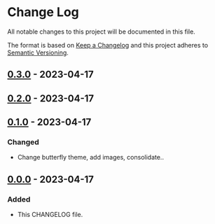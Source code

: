 # Change Log
All notable changes to this project will be documented in this file.

The format is based on [Keep a Changelog](http://keepachangelog.com/)
and this project adheres to [Semantic Versioning](http://semver.org/).

## [0.3.0] - 2023-04-17

## [0.2.0] - 2023-04-17

## [0.1.0] - 2023-04-17

### Changed

 - Change butterfly theme, add images, consolidate..

## [0.0.0] - 2023-04-17

### Added

 - This CHANGELOG file.

[0.3.0]: https://github.com/internetguru/internetguru.github.io/compare/v0.2.0...v0.3.0
[0.2.0]: https://github.com/internetguru/internetguru.github.io/compare/v0.1.0...v0.2.0
[0.1.0]: https://github.com/internetguru/internetguru.github.io/compare/v0.0.0...v0.1.0
[0.0.0]: https://github.com/internetguru/internetguru.github.io/releases/tag/v0.0.0

